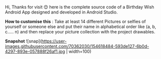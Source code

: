 Hi, 
Thanks for visit 😊
here is the complete source code of a Birthday Wish Android App designed and developed in Android Studio.

<b>How to customise this</b> :
Take at least 14 different Pictures or selfies of yourself or someone else and put their name in alphabetical order like (a, b, c..... n) and then replace your picture collection with the project drawables.

<b>Snapshot</b>
![snap](https://user-images.githubusercontent.com/70362030/154618484-593de127-6b0d-4297-893e-057888f26af1.jpg | width=100)
